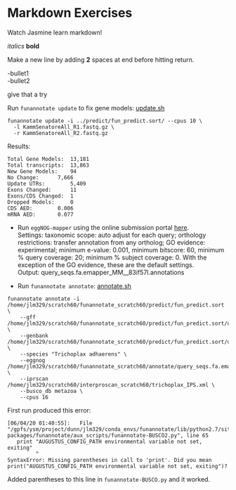 Markdown Exercises
=========================
Watch Jasmine learn markdown!

*italics*
**bold**

Make a new line by adding **2** spaces at end before hitting return.

-bullet1  
-bullet2  


give that a try


Run ```funannotate update``` to fix gene models: [update.sh](./update.sh)
```  
funannotate update -i ../predict/fun_predict.sort/ --cpus 10 \
  -l KammSenatoreAll_R1.fastq.gz \
  -r KammSenatoreAll_R2.fastq.gz	
```  
Results:   
```   
Total Gene Models:	13,181
Total transcripts:	13,863
New Gene Models:	94
No Change:		7,666
Update UTRs:		5,409
Exons Changed:		11
Exons/CDS Changed:	1
Dropped Models:		0
CDS AED:		0.006
mRNA AED:		0.077
```  



- Run ```eggNOG-mapper``` using the online submission portal [here](http://eggnog-mapper.embl.de/).  
Settings: taxonomic scope: auto adjust for each query; orthology restrictions: transfer annotation from any ortholog; GO evidence: experimental; minimum e-value: 0.001, minimum bitscore: 60, minimum % query coverage: 20; minimum % subject coverage: 0. With the exception of the GO evidence, these are the default settings.  
Output: query_seqs.fa.emapper_MM__83if57l.annotations  

- Run ```funannotate annotate```: [annotate.sh](./annotate.sh)  
```  
funannotate annotate -i /home/jlm329/scratch60/funannotate_scratch60/predict/fun_predict.sort \
    --gff /home/jlm329/scratch60/funannotate_scratch60/predict/fun_predict.sort/update_results/Trichoplax_adhaerens.gff3 \
    --genbank /home/jlm329/scratch60/funannotate_scratch60/predict/fun_predict.sort/update_results/Trichoplax_adhaerens.gbk \
    --species "Trichoplax adhaerens" \
    --eggnog /home/jlm329/scratch60/funannotate_scratch60/annotate/query_seqs.fa.emapper_MM__83if57l.annotations \
    --iprscan /home/jlm329/scratch60/interproscan_scratch60/trichoplax_IPS.xml \
    --busco_db metazoa \
    --cpus 16
 ```  
 First run produced this error:  
 ```  
 [06/04/20 01:40:55]:   File "/gpfs/ysm/project/dunn/jlm329/conda_envs/funannotate/lib/python2.7/site-packages/funannotate/aux_scripts/funannotate-BUSCO2.py", line 65
    print "AUGUSTUS_CONFIG_PATH environmental variable not set, exiting"
          ^
SyntaxError: Missing parentheses in call to 'print'. Did you mean print("AUGUSTUS_CONFIG_PATH environmental variable not set, exiting")?
```  
Added parentheses to this line in ```funannotate-BUSCO.py``` and it worked.  
  






